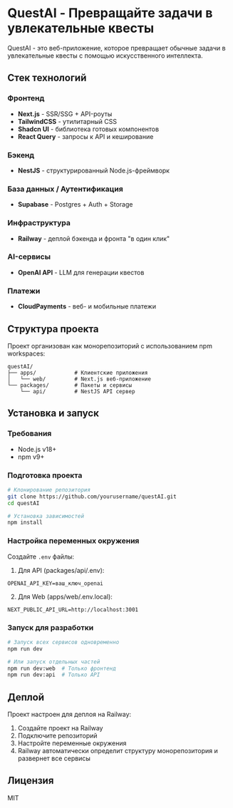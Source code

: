 # QuestAI - Превращайте задачи в увлекательные квесты

QuestAI - это веб-приложение, которое превращает обычные задачи в увлекательные квесты с помощью искусственного интеллекта.

## Стек технологий

### Фронтенд
- **Next.js** - SSR/SSG + API-роуты
- **TailwindCSS** - утилитарный CSS
- **Shadcn UI** - библиотека готовых компонентов
- **React Query** - запросы к API и кеширование

### Бэкенд
- **NestJS** - структурированный Node.js-фреймворк

### База данных / Аутентификация
- **Supabase** - Postgres + Auth + Storage

### Инфраструктура
- **Railway** - деплой бэкенда и фронта "в один клик"

### AI-сервисы
- **OpenAI API** - LLM для генерации квестов

### Платежи
- **CloudPayments** - веб- и мобильные платежи

## Структура проекта

Проект организован как монорепозиторий с использованием npm workspaces:

```
questAI/
├── apps/            # Клиентские приложения
│   └── web/         # Next.js веб-приложение
└── packages/        # Пакеты и сервисы
    └── api/         # NestJS API сервер
```

## Установка и запуск

### Требования
- Node.js v18+
- npm v9+

### Подготовка проекта
```bash
# Клонирование репозитория
git clone https://github.com/yourusername/questAI.git
cd questAI

# Установка зависимостей
npm install
```

### Настройка переменных окружения
Создайте `.env` файлы:

1. Для API (packages/api/.env):
```
OPENAI_API_KEY=ваш_ключ_openai
```

2. Для Web (apps/web/.env.local):
```
NEXT_PUBLIC_API_URL=http://localhost:3001
```

### Запуск для разработки
```bash
# Запуск всех сервисов одновременно
npm run dev

# Или запуск отдельных частей
npm run dev:web  # Только фронтенд
npm run dev:api  # Только API
```

## Деплой

Проект настроен для деплоя на Railway:

1. Создайте проект на Railway
2. Подключите репозиторий
3. Настройте переменные окружения
4. Railway автоматически определит структуру монорепозитория и развернет все сервисы

## Лицензия

MIT
